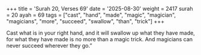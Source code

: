 +++
title = 'Surah 20, Verses 69'
date = '2025-08-30'
weight = 2417
surah = 20
ayah = 69
tags = ["cast", "hand", "made", "magic", "magician", "magicians", "more", "succeed", "swallow", "than", "trick"]
+++

Cast what is in your right hand, and it will swallow up what they have made, for what they have made is no more than a magic trick. And magicians can never succeed wherever they go.”